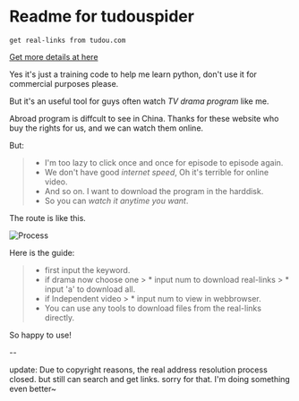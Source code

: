 # Readme for tudouspider

    get real-links from tudou.com

[Get more details at here][details]

Yes it's just a training code to help me learn python, don't use it for commercial purposes please.

But it's an useful tool for guys often watch *TV drama program* like me. 

Abroad program is diffcult to see in China. Thanks for these website who buy the rights for us, and we can watch them online.

But:
 > * I'm too lazy to click once and once for episode to episode again.
 > * We don't have good *internet speed*, Oh it's terrible for online video.
 > * And so on. I want to download the program in the harddisk.
 > * So you can *watch it anytime you want*.

The route is like this.

![Process][Process]

Here is the guide:
 > * first input the keyword.
 > * if drama now choose one
    > * input num to download real-links
    > * input 'a' to download all.
 > * if Independent video
    > * input num to view in webbrowser.
 > * You can use any tools to download files from the real-links directly.

So happy to use!

--

update: Due to copyright reasons, the real address resolution process closed.
but still can search and get links.
sorry for that.
I'm doing something even better~

[Process]:http://7teaeb.com1.z0.glb.clouddn.com/Process1.png
[details]:http://piratf.github.io/2015/01/20/Spider_in_tudou.com/